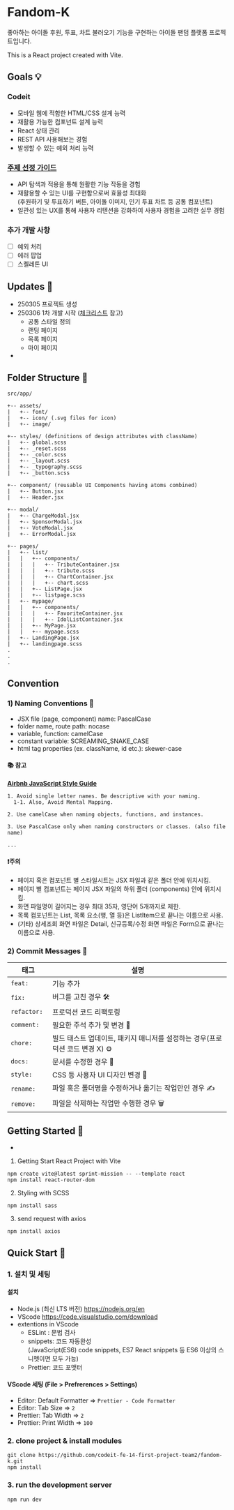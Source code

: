 # Fandom-K

좋아하는 아이돌 후원, 투표, 차트 불러오기 기능을 구현하는 아이돌 팬덤 플랫폼 프로젝트입니다.

This is a React project created with Vite.

## Goals 💡

### Codeit

- 모바일 웹에 적합한 HTML/CSS 설계 능력
- 재활용 가능한 컴포넌트 설계 능력
- React 상태 관리
- REST API 사용해보는 경험
- 발생할 수 있는 예외 처리 능력

### [주제 선정 가이드](https://codeit.notion.site/_-1a46fd228e8d81b3bda8e073f5b5876e)

- API 탐색과 적용을 통해 원활한 기능 작동을 경험
- 재활용할 수 있는 UI를 구현함으로써 효율성 최대화<br />(후원하기 및 투표하기 버튼, 아이돌 이미지, 인기 투표 차트 등 공통 컴포넌트)
- 일관성 있는 UX를 통해 사용자 리텐션을 강화하여 사용자 경험을 고려한 실무 경험

### 추가 개발 사항

- [ ] 예외 처리
- [ ] 에러 팝업
- [ ] 스켈레톤 UI

## Updates 📝

- 250305 프로젝트 생성
- 250306 1차 개발 시작 ([체크리스트](./checklist.md) 참고)
  - 공통 스타일 정의
  - 랜딩 페이지
  - 목록 페이지
  - 마이 페이지
-

## Folder Structure 📁

```
src/app/

+-- assets/
|   +-- font/
|   +-- icon/ (.svg files for icon)
|   +-- image/

+-- styles/ (definitions of design attributes with className)
|   +-- global.scss
|   +-- _reset.scss
|   +-- _color.scss
|   +-- _layout.scss
|   +-- _typography.scss
|   +-- _button.scss

+-- component/ (reusable UI Components having atoms combined)
|   +-- Button.jsx
|   +-- Header.jsx

+-- modal/
|   +-- ChargeModal.jsx
|   +-- SponsorModal.jsx
|   +-- VoteModal.jsx
|   +-- ErrorModal.jsx

+-- pages/
|   +-- list/
|   |   +-- components/
|   |   |   +-- TributeContainer.jsx
|   |   |   +-- tribute.scss
|   |   |   +-- ChartContainer.jsx
|   |   |   +-- chart.scss
|   |   +-- ListPage.jsx
|   |   +-- listpage.scss
|   +-- mypage/
|   |   +-- components/
|   |   |   +-- FavoriteContainer.jsx
|   |   |   +-- IdolListContainer.jsx
|   |   +-- MyPage.jsx
|   |   +-- mypage.scss
|   +-- LandingPage.jsx
|   +-- landingpage.scss
.
.
.
```

## Convention

### 1) Naming Conventions 📝

- JSX file (page, component) name: PascalCase
- folder name, route path: nocase
- variable, function: camelCase
- constant variable: SCREAMING_SNAKE_CASE
- html tag properties (ex. className, id etc.): skewer-case

#### 📚 참고

[**Airbnb JavaScript Style Guide**](https://github.com/airbnb/javascript)

```
1. Avoid single letter names. Be descriptive with your naming.
  1-1. Also, Avoid Mental Mapping.

2. Use camelCase when naming objects, functions, and instances.

3. Use PascalCase only when naming constructors or classes. (also file name)

...
```

#### ❗️주의

- 페이지 혹은 컴포넌트 별 스타일시트는 JSX 파일과 같은 폴더 안에 위치시킴.
- 페이지 별 컴포넌트는 페이지 JSX 파일의 하위 폴더 (components) 안에 위치시킴.
- 화면 파일명이 길어지는 경우 최대 35자, 영단어 5개까지로 제한.
- 목록 컴포넌트는 List, 목록 요소(행, 열 등)은 ListItem으로 끝나는 이름으로 사용.
- (기타) 상세조회 화면 파일은 Detail, 신규등록/수정 화면 파일은 Form으로 끝나는 이름으로 사용.

### 2) Commit Messages 💬

| 태그         | 설명                                                                         |
| ------------ | ---------------------------------------------------------------------------- |
| `feat: `     | 기능 추가                                                                    |
| `fix: `      | 버그를 고친 경우 🛠                                                           |
| `refactor: ` | 프로덕션 코드 리팩토링                                                       |
| `comment: `  | 필요한 주석 추가 및 변경 💬                                                  |
| `chore: `    | 빌드 태스트 업데이트, 패키지 매니저를 설정하는 경우(프로덕션 코드 변경 X) ⚙️ |
| `docs: `     | 문서를 수정한 경우 📝                                                        |
| `style: `    | CSS 등 사용자 UI 디자인 변경 🎨                                              |
| `rename: `   | 파일 혹은 폴더명을 수정하거나 옮기는 작업만인 경우 ✍️                        |
| `remove: `   | 파일을 삭제하는 작업만 수행한 경우 🗑️                                        |

## Getting Started 🚀

-

1. Getting Start React Project with Vite

```
npm create vite@latest sprint-mission -- --template react
npm install react-router-dom
```

2. Styling with SCSS

```
npm install sass
```

3. send request with axios

```
npm install axios
```

## Quick Start 🚀

### 1. 설치 및 세팅

#### 설치

- Node.js (최신 LTS 버전) https://nodejs.org/en
- VScode https://code.visualstudio.com/download
- extentions in VScode
  - ESLint : 문법 검사
  - snippets: 코드 자동완성 <br /> (JavaScript(ES6) code snippets, ES7 React snippets 등 ES6 이상의 스니펫이면 모두 가능)
  - Prettier: 코드 포맷터

#### VScode 세팅 (File > Prefrerences > Settings)

- Editor: Default Formatter => `Prettier - Code Formatter`
- Editor: Tab Size => `2`
- Prettier: Tab Width => `2`
- Prettier: Print Width => `100`

### 2. clone project & install modules

```
git clone https://github.com/codeit-fe-14-first-project-team2/fandom-k.git
npm install
```

### 3. run the development server

```
npm run dev
```
